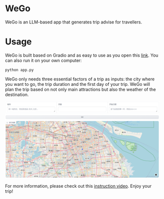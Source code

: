 # WeGo
WeGo is an LLM-based app that generates trip advise for travellers.

# Usage
WeGo is built based on Gradio and as easy to use as you open this [link](https://openxlab.org.cn/apps/detail/reply1988/WeGo). You can also run it on your own computer:

```
python app.py
```

WeGo only needs three essential factors of a trip as inputs: the city where you want to go, the trip duration and the first day of your trip. WeGo will plan the trip based on not only main attractions but also the weather of the destination.

![WeGo](/assets/img/ui.PNG)

For more information, please check out this [instruction video](https://www.bilibili.com/video/BV1UZ421a7Uv/?vd_source=4711f12c157add0edc20571a4757a9c6). Enjoy your trip!
